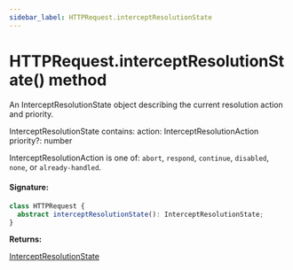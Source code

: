 ```yaml
---
sidebar_label: HTTPRequest.interceptResolutionState
---
```


# HTTPRequest.interceptResolutionState() method

An InterceptResolutionState object describing the current resolution action and priority.

InterceptResolutionState contains: action: InterceptResolutionAction priority?: number

InterceptResolutionAction is one of: `abort`, `respond`, `continue`, `disabled`, `none`, or `already-handled`.

#### Signature:

```typescript
class HTTPRequest {
  abstract interceptResolutionState(): InterceptResolutionState;
}
```

**Returns:**

[InterceptResolutionState](./puppeteer.interceptresolutionstate.md)
